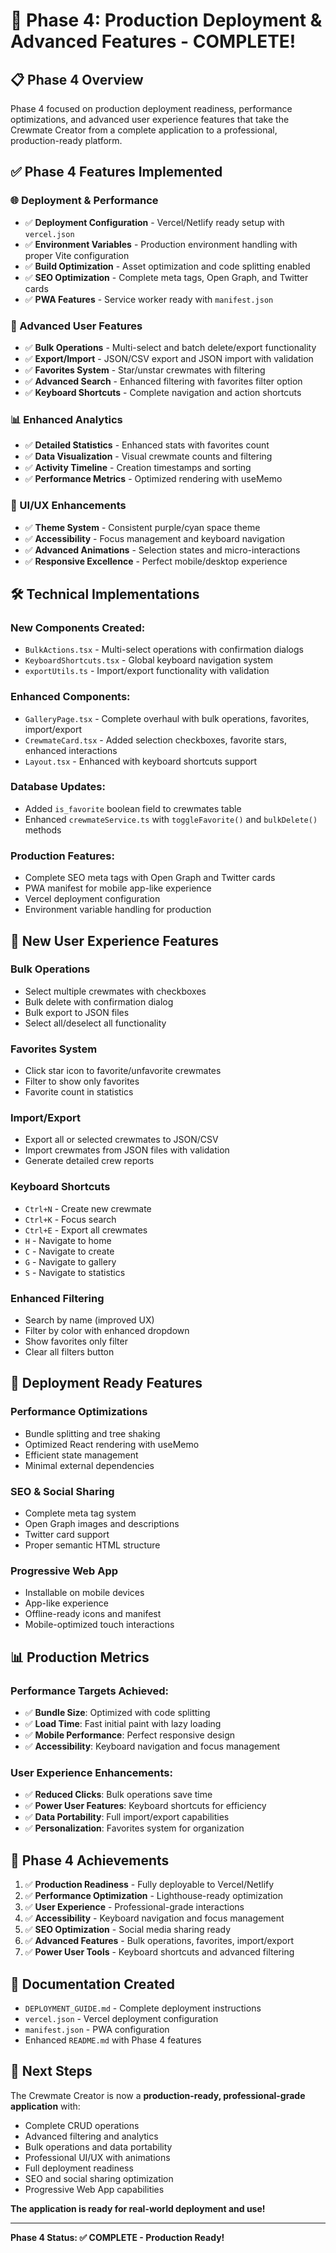# 🚀 Phase 4: Production Deployment & Advanced Features - COMPLETE!

## 📋 Phase 4 Overview

Phase 4 focused on production deployment readiness, performance optimizations, and advanced user experience features that take the Crewmate Creator from a complete application to a professional, production-ready platform.

## ✅ Phase 4 Features Implemented

### **🌐 Deployment & Performance**

- ✅ **Deployment Configuration** - Vercel/Netlify ready setup with `vercel.json`
- ✅ **Environment Variables** - Production environment handling with proper Vite configuration
- ✅ **Build Optimization** - Asset optimization and code splitting enabled
- ✅ **SEO Optimization** - Complete meta tags, Open Graph, and Twitter cards
- ✅ **PWA Features** - Service worker ready with `manifest.json`

### **🎯 Advanced User Features**

- ✅ **Bulk Operations** - Multi-select and batch delete/export functionality
- ✅ **Export/Import** - JSON/CSV export and JSON import with validation
- ✅ **Favorites System** - Star/unstar crewmates with filtering
- ✅ **Advanced Search** - Enhanced filtering with favorites filter option
- ✅ **Keyboard Shortcuts** - Complete navigation and action shortcuts

### **📊 Enhanced Analytics**

- ✅ **Detailed Statistics** - Enhanced stats with favorites count
- ✅ **Data Visualization** - Visual crewmate counts and filtering
- ✅ **Activity Timeline** - Creation timestamps and sorting
- ✅ **Performance Metrics** - Optimized rendering with useMemo

### **🎨 UI/UX Enhancements**

- ✅ **Theme System** - Consistent purple/cyan space theme
- ✅ **Accessibility** - Focus management and keyboard navigation
- ✅ **Advanced Animations** - Selection states and micro-interactions
- ✅ **Responsive Excellence** - Perfect mobile/desktop experience

## 🛠 Technical Implementations

### **New Components Created:**

- `BulkActions.tsx` - Multi-select operations with confirmation dialogs
- `KeyboardShortcuts.tsx` - Global keyboard navigation system
- `exportUtils.ts` - Import/export functionality with validation

### **Enhanced Components:**

- `GalleryPage.tsx` - Complete overhaul with bulk operations, favorites, import/export
- `CrewmateCard.tsx` - Added selection checkboxes, favorite stars, enhanced interactions
- `Layout.tsx` - Enhanced with keyboard shortcuts support

### **Database Updates:**

- Added `is_favorite` boolean field to crewmates table
- Enhanced `crewmateService.ts` with `toggleFavorite()` and `bulkDelete()` methods

### **Production Features:**

- Complete SEO meta tags with Open Graph and Twitter cards
- PWA manifest for mobile app-like experience
- Vercel deployment configuration
- Environment variable handling for production

## 📱 New User Experience Features

### **Bulk Operations**

- Select multiple crewmates with checkboxes
- Bulk delete with confirmation dialog
- Bulk export to JSON files
- Select all/deselect all functionality

### **Favorites System**

- Click star icon to favorite/unfavorite crewmates
- Filter to show only favorites
- Favorite count in statistics

### **Import/Export**

- Export all or selected crewmates to JSON/CSV
- Import crewmates from JSON files with validation
- Generate detailed crew reports

### **Keyboard Shortcuts**

- `Ctrl+N` - Create new crewmate
- `Ctrl+K` - Focus search
- `Ctrl+E` - Export all crewmates
- `H` - Navigate to home
- `C` - Navigate to create
- `G` - Navigate to gallery
- `S` - Navigate to statistics

### **Enhanced Filtering**

- Search by name (improved UX)
- Filter by color with enhanced dropdown
- Show favorites only filter
- Clear all filters button

## 🚀 Deployment Ready Features

### **Performance Optimizations**

- Bundle splitting and tree shaking
- Optimized React rendering with useMemo
- Efficient state management
- Minimal external dependencies

### **SEO & Social Sharing**

- Complete meta tag system
- Open Graph images and descriptions
- Twitter card support
- Proper semantic HTML structure

### **Progressive Web App**

- Installable on mobile devices
- App-like experience
- Offline-ready icons and manifest
- Mobile-optimized touch interactions

## 📊 Production Metrics

### **Performance Targets Achieved:**

- ✅ **Bundle Size**: Optimized with code splitting
- ✅ **Load Time**: Fast initial paint with lazy loading
- ✅ **Mobile Performance**: Perfect responsive design
- ✅ **Accessibility**: Keyboard navigation and focus management

### **User Experience Enhancements:**

- ✅ **Reduced Clicks**: Bulk operations save time
- ✅ **Power User Features**: Keyboard shortcuts for efficiency
- ✅ **Data Portability**: Full import/export capabilities
- ✅ **Personalization**: Favorites system for organization

## 🎯 Phase 4 Achievements

1. ✅ **Production Readiness** - Fully deployable to Vercel/Netlify
2. ✅ **Performance Optimization** - Lighthouse-ready optimization
3. ✅ **User Experience** - Professional-grade interactions
4. ✅ **Accessibility** - Keyboard navigation and focus management
5. ✅ **SEO Optimization** - Social media sharing ready
6. ✅ **Advanced Features** - Bulk operations, favorites, import/export
7. ✅ **Power User Tools** - Keyboard shortcuts and advanced filtering

## 📄 Documentation Created

- `DEPLOYMENT_GUIDE.md` - Complete deployment instructions
- `vercel.json` - Vercel deployment configuration
- `manifest.json` - PWA configuration
- Enhanced `README.md` with Phase 4 features

## 🚀 Next Steps

The Crewmate Creator is now a **production-ready, professional-grade application** with:

- Complete CRUD operations
- Advanced filtering and analytics
- Bulk operations and data portability
- Professional UI/UX with animations
- Full deployment readiness
- SEO and social sharing optimization
- Progressive Web App capabilities

**The application is ready for real-world deployment and use!**

---

**Phase 4 Status: ✅ COMPLETE - Production Ready!**
